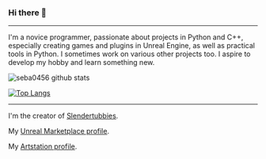 ### Hi there 👋
---
I'm a novice programmer, passionate about projects in Python and C++, especially creating games and plugins in Unreal Engine, as well as practical tools in Python. I sometimes work on various other projects too. I aspire to develop my hobby and learn something new.

![seba0456 github stats](https://github-readme-stats.vercel.app/api?username=seba0456&show_icons=true&hide_border=true)

[![Top Langs](https://github-readme-stats-git-masterrstaa-rickstaa.vercel.app/api/top-langs/?username=seba0456)](https://github.com/anuraghazra/github-readme-stats)

---

I'm the creator of [Slendertubbies](https://seba0456.itch.io/slendertubbies).

My [Unreal Marketplace profile](https://www.unrealengine.com/marketplace/en-US/profile/seba0456?count=20&sortBy=effectiveDate&sortDir=DESC&start=0).

My [Artstation profile](https://www.artstation.com/seba0456).

